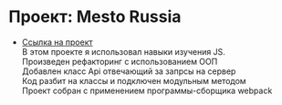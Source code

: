 # Проект: Mesto Russia
 
 * [Ссылка на проект](https://renatibragimov1987.github.io/mesto/src/index.html)  
 В этом проекте я использовал навыки изучения JS.  
 Произведен рефакторинг с использованием ООП  
 Добавлен класс Api отвечающий за запрсы на сервер  
 Код разбит на классы и подключен модульным методом  
 Проект собран с применением программы-сборщика webpack  
 